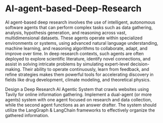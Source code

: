# AI-agent-based-Deep-Research
AI agent-based deep research involves the use of intelligent, autonomous software agents that can perform complex tasks such as data gathering, analysis, hypothesis generation, and reasoning across vast, multidimensional datasets. These agents operate within specialized environments or systems, using advanced natural language understanding, machine learning, and reasoning algorithms to collaborate, adapt, and improve over time. In deep research contexts, such agents are often deployed to explore scientific literature, identify novel connections, and assist in solving intricate problems by simulating expert-level decision-making. Their ability to operate continuously, learn from feedback, and refine strategies makes them powerful tools for accelerating discovery in fields like drug development, climate modeling, and theoretical physics.

Design a Deep Research AI Agentic System that crawls websites using Tavily for online information gathering. Implement a dual-agent (or more agents) system with one agent focused on research and data collection, while the second agent functions as an answer drafter. The system should utilize the LangGraph & LangChain frameworks to effectively organize the gathered information.
 
